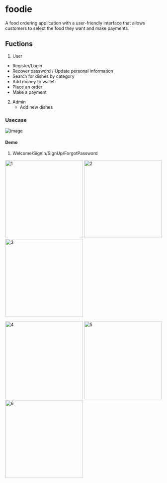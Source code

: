 # foodie

A food ordering application with a user-friendly interface that allows customers to select the food they want and make payments.

## Fuctions
  1. User
   + Register/Login
   + Recover password / Update personal information
   + Search for dishes by category
   + Add money to wallet
   + Place an order
   + Make a payment
2. Admin
   + Add new dishes

### Usecase
![image](https://github.com/user-attachments/assets/175af797-0806-4a98-85af-591f4b24b7ef)

#### Demo  
  1. Welcome/SignIn/SignUp/ForgotPassword

<img src="https://github.com/user-attachments/assets/5e3c8d0d-7c07-4c0d-875c-d667dfb7c389" width="250" alt="1" /> <img src="https://github.com/user-attachments/assets/7eb06d93-b6c8-4655-9e81-b8e92d8181fe" width="250" alt="2" /> <img src="https://github.com/user-attachments/assets/eac78a81-6e75-4bfc-9fdc-c33d538d0d2a" width="250" alt="3"/>

<img src="https://github.com/user-attachments/assets/294b6cec-9b37-4ac3-ac62-d01bbf1b5b8e" width="250" alt="4" /> <img src="https://github.com/user-attachments/assets/d5722e05-52ee-4633-a471-8cb9d8bb933b" width="250" alt="5" /> <img src="https://github.com/user-attachments/assets/d6f54caf-1dd7-45b9-8063-08f81321990e" width="250" alt="6"/>

